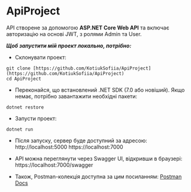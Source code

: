 # ApiProject

API створене за допомогою **ASP.NET Core Web API** та включає авторизацію на основі JWT, з ролями Admin та User.

***Щоб запустити мій проект локально, потрібно:***
* Склонувати проект:
```
git clone [https://github.com/KotiukSofiia/ApiProject](https://github.com/KotiukSofiia/ApiProject)
cd ApiProject
```

* Переконайся, що встановлений .NET SDK (7.0 або новіший). Якщо немає, потрібно завантажити необхідні пакети:
```
dotnet restore
```

* Запусти проект:
```
dotnet run
```

* Після запуску, сервер буде доступний за адресою:
http://localhost:5000
https://localhost:7000

* API можна переглянути через Swagger UI, відкривши в браузері:
https://localhost:7000/swagger

* Також, Postman-колекція доступна за цим посиланням:
  [Postman Docs](https://documenter.getpostman.com/view/41829257/2sAYX6phDs)
